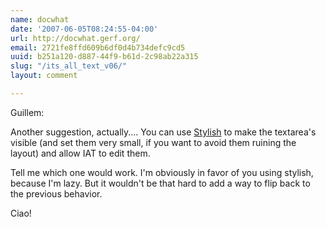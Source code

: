 ```yaml
---
name: docwhat
date: '2007-06-05T08:24:55-04:00'
url: http://docwhat.gerf.org/
email: 2721fe8ffd609b6df0d4b734defc9cd5
uuid: b251a120-d887-44f9-b61d-2c98ab22a315
slug: "/its_all_text_v06/"
layout: comment

---
```


Guillem:

Another suggestion, actually.... You can use <a href="https://addons.mozilla.org/en-US/firefox/addon/2108" rel="nofollow">Stylish</a> to make the textarea's visible (and set them very small, if you want to avoid them ruining the layout) and allow IAT to edit them.

Tell me which one would work. I'm obviously in favor of you using stylish, because I'm lazy.  But it wouldn't be that hard to add a way to flip back to the previous behavior.

Ciao!
